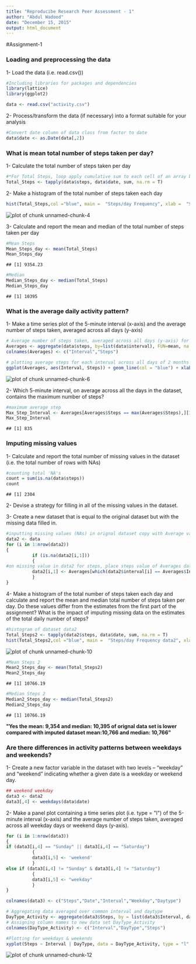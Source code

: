 ```yaml
---
title: "Reproducibe Research Peer Assessment - 1"
author: "Abdul Wadood"
date: "December 15, 2015"
output: html_document
---
```


#Assignment-1 


### Loading and preprocessing the data

1- Load the data (i.e. read.csv())


```r
#Including libraries for packages and dependencies 
library(lattice)
library(ggplot2)

data <- read.csv("activity.csv")
```

2- Process/transform the data (if necessary) into a format suitable for your analysis


```r
#Convert date column of data class from factor to date
data$date <- as.Date(data[,2])
```



### What is mean total number of steps taken per day?

1- Calculate the total number of steps taken per day

```r
#*For Total Steps, loop apply cumulative sum to each cell of an array based on 'same date' condition*
Total_Steps <- tapply(data$steps, data$date, sum, na.rm = T)
```



2- Make a histogram of the total number of steps taken each day

```r
hist(Total_Steps,col ="blue", main =  "Steps/day Frequency", xlab =  "StepsTaken/day" , ylab= "Frequency" )
```

![plot of chunk unnamed-chunk-4](figure/unnamed-chunk-4-1.png) 

3- Calculate and report the mean and median of the total number of steps taken per day

```r
#Mean Steps
Mean_Steps_day <- mean(Total_Steps)
Mean_Steps_day
```

```
## [1] 9354.23
```

```r
#Median
Median_Steps_day <- median(Total_Steps)
Median_Steps_day
```

```
## [1] 10395
```



### What is the average daily activity pattern?

1- Make a time series plot of the 5-minute interval (x-axis) and the average number of steps taken, averaged across all days (y-axis)


```r
# Average number of steps taken, averaged across all days (y-axis) for each interval
Averages <- aggregate(data$steps, by=list(data$interval), FUN=mean, na.rm=TRUE)
colnames(Averages) <- c("Interval","Steps")

# plotting average steps for each interval across all days of 2 months 2012
ggplot(Averages, aes(Interval, Steps)) + geom_line(col = "blue") + xlab("Interval(mins)") + ylab("Average Steps") + ggtitle("Average Steps for each interval across all days")
```

![plot of chunk unnamed-chunk-6](figure/unnamed-chunk-6-1.png) 

2- Which 5-minute interval, on average across all the days in the dataset, contains the maximum number of steps?


```r
#maximum average step
Max_Step_Interval <- Averages[Averages$Steps == max(Averages$Steps),][1,1]
Max_Step_Interval
```

```
## [1] 835
```



### Imputing missing values

1- Calculate and report the total number of missing values in the dataset (i.e. the total number of rows with NAs)

```r
#counting total 'NA's
count = sum(is.na(data$steps))
count
```

```
## [1] 2304
```
 
 
2- Devise a strategy for filling in all of the missing values in the dataset.
 
3- Create a new dataset that is equal to the original dataset but with the missing data filled in.

```r
#inputting missing values (NAs) in orignal dataset copy with Average values of steps in Averages dataset corresponding to the interval
data2 <- data
for (i in 1:nrow(data2))
{
          if (is.na(data2[i,1]))
          {
#on missing value in data2 for steps, place steps value of Averages dataset where intervals of data2 & Averages datasets' interval match
          data2[i,1] <- Averages[which(data2$interval[i] == Averages$Interval), ][,2]
          }
}
```
 
4- Make a histogram of the total number of steps taken each day and calculate and report the mean and median total number of steps taken per day. Do these values differ from the estimates from the first part of the assignment? What is the impact of imputing missing data on the estimates of the total daily number of steps?

```r
#histogram of dataset data2
Total_Steps2 <- tapply(data2$steps, data$date, sum, na.rm = T)
hist(Total_Steps2,col ="blue", main =  "Steps/day Frequency data2", xlab =  "StepsTaken/day" , ylab= "Frequency")          
```

![plot of chunk unnamed-chunk-10](figure/unnamed-chunk-10-1.png) 

```r
#Mean Steps 2
Mean2_Steps_day <- mean(Total_Steps2)
Mean2_Steps_day
```

```
## [1] 10766.19
```

```r
#Median Steps 2
Median2_Steps_day <- median(Total_Steps2)
Median2_Steps_day
```

```
## [1] 10766.19
```
**"Yes the mean: 9,354 and median: 10,395 of orignal data set is lower compared with imputed dataset mean:10,766 and median: 10,766"** 


 
### Are there differences in activity patterns between weekdays and weekends?

1- Create a new factor variable in the dataset with two levels – “weekday” and “weekend” indicating whether a given date is a weekday or weekend day.


```r
## weekend weekday
data3 <- data2
data3[,4] <- weekdays(data$date)
```

2- Make a panel plot containing a time series plot (i.e. type = "l") of the 5-minute interval (x-axis) and the average number of steps taken, averaged across all weekday days or weekend days (y-axis). 

```r
for (i in 1:nrow(data3))
{
if (data3[i,4] == "Sunday" || data3[i,4] == "Saturday")
          {      
          data3[i,5] <- 'weekend' 
          }
else if (data3[i,4] != "Sunday" & data3[i,4] != "Saturday")
          {
          data3[i,5] <- "weekday"
          }
}          

colnames(data3) <- c("Steps","Date","Interval","Weekday","Daytype")

# Aggregating data averaged over common interval and daytype
DayType_Activity <- aggregate(data3$Steps, by = list(data3$Interval, data3$Daytype), FUN = mean, na.rm = TRUE)
# Assigning column names to new data set DayType_Activity
colnames(DayType_Activity) <- c("Interval","DayType","Steps")

#Plotting for weekdays & weekends 
xyplot(Steps ~ Interval | DayType, data = DayType_Activity, type = "l", layout =c(1,2), col = c("blue"), xlab = "Interval(mins)", ylab = "Average Steps",main = "Average Steps for each interval across weekdays and weekends")
```

![plot of chunk unnamed-chunk-12](figure/unnamed-chunk-12-1.png) 





